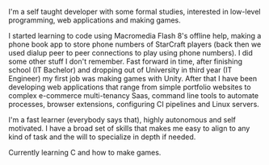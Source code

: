 I'm a self taught developer with some formal studies, interested in low-level programming, web applications and making games.

I started learning to code using Macromedia Flash 8's offline help, making a phone book app to store phone numbers of StarCraft players (back then we used dialup peer to peer connections to play using phone numbers). I did some other stuff I don't remember. Fast forward in time, after finishing school (IT Bachelor) and dropping out of University in third year (IT Engineer) my first job was making games with Unity. After that I have been developing web applications that range from simple portfolio websites to complex e-commerce multi-tenancy Saas, command line tools to automate processes, browser extensions, configuring CI pipelines and Linux servers.

I'm a fast learner (everybody says that), highly autonomous and self motivated. I have a broad set of skills that makes me easy to align to any kind of task and the will to specialize in depth if needed.

Currently learning C and how to make games.
